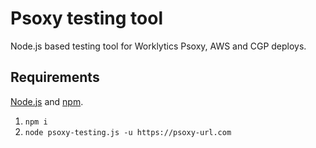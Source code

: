 # Psoxy testing tool

Node.js based testing tool for Worklytics Psoxy, AWS and CGP deploys.

## Requirements

[Node.js] and [npm].

1. `npm i` 
2. `node psoxy-testing.js -u https://psoxy-url.com`

[Node.js]: https://nodejs.org/en/
[npm]: https://www.npmjs.com